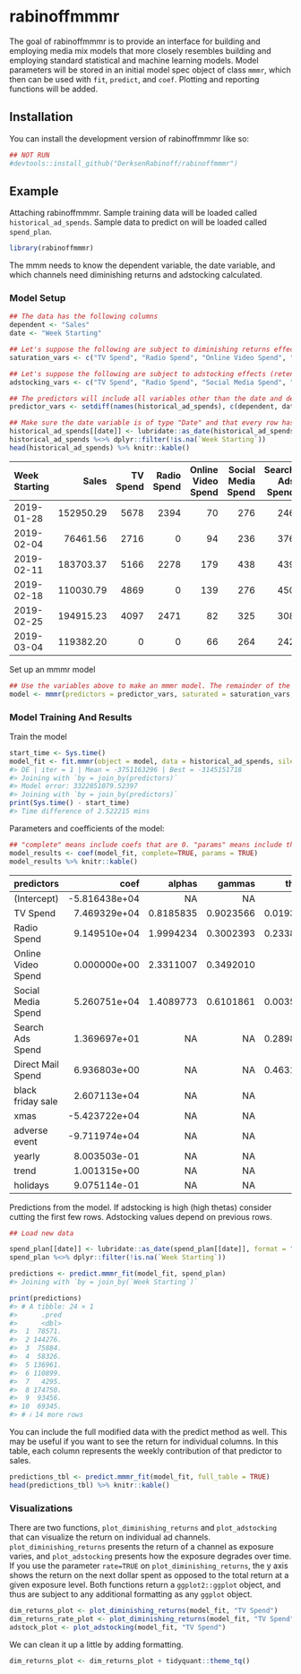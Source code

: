 

  
# rabinoffmmmr

<!-- badges: start -->
<!-- badges: end -->

The goal of rabinoffmmmr is to provide an interface for building and employing media mix models that more closely resembles building and employing standard statistical and machine learning models. Model parameters will be stored in an initial model spec object of class `mmmr`, which then can be used with `fit`, `predict`, and `coef`. Plotting and reporting functions will be added.

## Installation

You can install the development version of rabinoffmmmr like so:

``` r
## NOT RUN
#devtools::install_github("DerksenRabinoff/rabinoffmmmr")
```

## Example

Attaching rabinoffmmmr. Sample training data will be loaded called `historical_ad_spends`. Sample data to predict on will be loaded called `spend_plan`.


```r
library(rabinoffmmmr)
```
 
The mmm needs to know the dependent variable, the date variable, and which channels need diminishing returns and adstocking calculated.

### Model Setup


```r
## The data has the following columns
dependent <- "Sales"
date <- "Week Starting"

## Let's suppose the following are subject to diminishing returns effects
saturation_vars <- c("TV Spend", "Radio Spend", "Online Video Spend", "Social Media Spend")

## Let's suppose the following are subject to adstocking effects (retention in consumer memory)
adstocking_vars <- c("TV Spend", "Radio Spend", "Social Media Spend", "Search Ads Spend", "Direct Mail Spend")

## The predictors will include all variables other than the date and dependent variable
predictor_vars <- setdiff(names(historical_ad_spends), c(dependent, date))

## Make sure the date variable is of type "Date" and that every row has a date
historical_ad_spends[[date]] <- lubridate::as_date(historical_ad_spends[[date]])
historical_ad_spends %<>% dplyr::filter(!is.na(`Week Starting`))
head(historical_ad_spends) %>% knitr::kable()
```



|Week Starting |     Sales| TV Spend| Radio Spend| Online Video Spend| Social Media Spend| Search Ads Spend| Direct Mail Spend| black friday sale| xmas| adverse event|
|:-------------|---------:|--------:|-----------:|------------------:|------------------:|----------------:|-----------------:|-----------------:|----:|-------------:|
|2019-01-28    | 152950.29|     5678|        2394|                 70|                276|              246|              1484|                 0|    0|             0|
|2019-02-04    |  76461.56|     2716|           0|                 94|                236|              376|               224|                 0|    0|             0|
|2019-02-11    | 183703.37|     5166|        2278|                179|                438|              439|               802|                 0|    0|             0|
|2019-02-18    | 110030.79|     4869|           0|                139|                276|              450|               572|                 0|    0|             0|
|2019-02-25    | 194915.23|     4097|        2471|                 82|                325|              308|              1852|                 0|    0|             0|
|2019-03-04    | 119382.20|        0|           0|                 66|                264|              242|               550|                 0|    0|             0|


 
Set up an mmmr model

```r
## Use the variables above to make an mmmr model. The remainder of the variables will use default values
model <- mmmr(predictors = predictor_vars, saturated = saturation_vars, adstocked = adstocking_vars, dep_col = dependent, date_col = date)
```
 
### Model Training And Results
 
Train the model

```r
start_time <- Sys.time()
model_fit <- fit.mmmr(object = model, data = historical_ad_spends, silent = TRUE, maxiter = 1)
#> DE | iter = 1 | Mean = -3751163296 | Best = -3145151718
#> Joining with `by = join_by(predictors)`
#> Model error: 3322851079.52397
#> Joining with `by = join_by(predictors)`
print(Sys.time() - start_time)
#> Time difference of 2.522215 mins
```

Parameters and coefficients of the model:

```r
## "complete" means include coefs that are 0. "params" means include the alpha, gamma, and theta parameters of the fit.
model_results <- coef(model_fit, complete=TRUE, params = TRUE)
model_results %>% knitr::kable()
```



|predictors         |          coef|    alphas|    gammas|    thetas| gammaTrans|
|:------------------|-------------:|---------:|---------:|---------:|----------:|
|(Intercept)        | -5.816438e+04|        NA|        NA|        NA|         NA|
|TV Spend           |  7.469329e+04| 0.8185835| 0.9023566| 0.0193691|  5444.8197|
|Radio Spend        |  9.149510e+04| 1.9994234| 0.3002393| 0.2338067|  1358.8829|
|Online Video Spend |  0.000000e+00| 2.3311007| 0.3492010|        NA|   436.5013|
|Social Media Spend |  5.260751e+04| 1.4089773| 0.6101861| 0.0035023|  1424.7845|
|Search Ads Spend   |  1.369697e+01|        NA|        NA| 0.2898560|         NA|
|Direct Mail Spend  |  6.936803e+00|        NA|        NA| 0.4631322|         NA|
|black friday sale  |  2.607113e+04|        NA|        NA|        NA|         NA|
|xmas               | -5.423722e+04|        NA|        NA|        NA|         NA|
|adverse event      | -9.711974e+04|        NA|        NA|        NA|         NA|
|yearly             |  8.003503e-01|        NA|        NA|        NA|         NA|
|trend              |  1.001315e+00|        NA|        NA|        NA|         NA|
|holidays           |  9.075114e-01|        NA|        NA|        NA|         NA|



Predictions from the model. If adstocking is high (high thetas) consider cutting the first few rows. Adstocking values depend on previous rows.

```r
## Load new data

spend_plan[[date]] <- lubridate::as_date(spend_plan[[date]], format = "%B %d, %Y")
spend_plan %<>% dplyr::filter(!is.na(`Week Starting`))

predictions <- predict.mmmr_fit(model_fit, spend_plan)
#> Joining with `by = join_by(`Week Starting`)`

print(predictions)
#> # A tibble: 24 × 1
#>      .pred
#>      <dbl>
#>  1  78571.
#>  2 144276.
#>  3  75884.
#>  4  58326.
#>  5 136961.
#>  6 110899.
#>  7   4295.
#>  8 174750.
#>  9  93456.
#> 10  69345.
#> # ℹ 14 more rows
```

You can include the full modified data with the predict method as well. This may be useful if you want to see the return for individual columns. In this table, each column represents the weekly contribution of that predictor to sales.
```r
predictions_tbl <- predict.mmmr_fit(model_fit, full_table = TRUE)
head(predictions_tbl) %>% knitr::kable()
```

### Visualizations

There are two functions, `plot_diminishing_returns` and `plot_adstocking` that can visualize the return on individual ad channels. `plot_diminishing_returns` presents the return of a channel as exposure varies, and `plot_adstocking` presents how the exposure degrades over time. If you use the parameter `rate=TRUE` on `plot_diminishing_returns`, the y axis shows the return on the next dollar spent as opposed to the total return at a given exposure level. Both functions return a `ggplot2::ggplot` object, and thus are subject to any additional formatting as any `ggplot` object.

```r
dim_returns_plot <- plot_diminishing_returns(model_fit, "TV Spend")
dim_returns_rate_plot <- plot_diminishing_returns(model_fit, "TV Spend", rate=TRUE)
adstock_plot <- plot_adstocking(model_fit, "TV Spend")
```

We can clean it up a little by adding formatting.

```r
dim_returns_plot <- dim_returns_plot + tidyquant::theme_tq()
```
